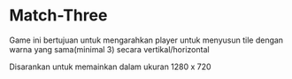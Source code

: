 # Match-Three

Game ini bertujuan untuk mengarahkan player untuk menyusun tile dengan warna yang sama(minimal 3)
secara vertikal/horizontal

Disarankan untuk memainkan dalam ukuran 1280 x 720
